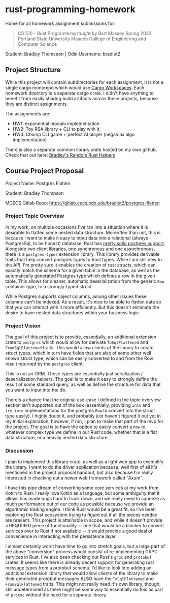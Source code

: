 # rust-programming-homework

Home for all homework assignment submissions for:

> CS 510 - Rust Programming _taught by_ Bart Massey
> Spring 2023
> Portland State University
> Maseeh College of Engineering and Computer Science

Student: Bradley Thomspon | Odin Username: bradlet2

## Project Structure

While this project will contain subdirectories for each assignment, it is not a single cargo monorepo which would use [Cargo Workspaces](https://doc.rust-lang.org/book/ch14-03-cargo-workspaces.html). Each homework directory is a separate cargo crate. I didn't have anything
to benefit from easily sharing build artifacts across these projects, because they are distinct assignments.

The assignments are:
- HW1: exponential modulu implementation
- HW2: Toy RSA library + CLI to play with it.
- HW3: Chomp CLI game + perfect AI player (negamax algo implementation)


There is also a separate common library crate hosted on my own github. Check that out here: [Bradley's Random Rust Helpers](https://github.com/bradlet/bradleys-random-rust-helpers)

## Course Project Proposal

Project Name: Postgres Flatten

Student: Bradley Thompson

MCECS Gitlab Repo: https://gitlab.cecs.pdx.edu/bradlet2/postgres-flatten

### Project Topic Overview
In my work, on multiple occasions I've ran into a situation where it is desirable to flatten some nested data structure.
Moreoften than not, this is because I want to make it easy to input data into a relational (always PostgresSql, to be 
honest) database. Rust has [pretty solid postgres support](https://crates.io/crates/postgres). Alongside two client 
libraries, one synchronous and one asynchronous, there is a `postgres-types` extension library. This library provides
derivable traits that help convert postgres types to Rust types. While I am still new to the API, I'm pretty sure
it enables the creation of rust structs, which can exactly match the schema for a given table in the database,
as well as the automatically generated Postgres type which defines a row in the given table. This allows for cleaner,
automatic deserialization from the generic `Row` container type, to a strongly-typed struct.

While Postgres supports object columns, among other issues these columns can't be indexed. As a result, it's nice to be
able to flatten data so that you can interact with it more efficiently. But this doesn't eliminate the desire to have
nested data structures within your business logic.

### Project Vision
The goal of this project is to provide, essentially, an additional extension crate to `postgres` which would allow for
derivate `ToSqlFlattened` and `FromSqlFlattened` traits. This would allow clients of the library to create struct types,
which in turn have fields that are also of some other well known struct type, which can be easily converted to and from
the Row result returned by the `postgres` client.

This is not an ORM. These types are essentially just serialization / deserialization helpers. The goal is to make it easy
to strongly define the result of some standard query, as well as define the structure for data that you want to input into
the db.

There's a chance that the original use-case I defined in the topic overview section isn't supported out of the box
(essentially, providing `into` and `try_into` implementations for the postgres `Row` to convert into the struct type easily).
I highly doubt it, and probably just haven't figured it out yet in my initial exploration; however, if not, I plan to make
that part of the mvp for the project. The goal is to have the option to easily convert a `Row` to whatever complex type we
define in our Rust code, whether that is a flat data structure, or a heavily nested data structure.

### Discussion
I plan to implement this library crate, as well as a light web app to exemplify the library. I want to do the driver 
application because, well first of all it's mentioned in the project proposal handout, but also because I'm really interested
in checking out a newer web framework called "Axum".

I have this pipe dream of converting some core services at my work from Kotlin to Rust. I really love Kotlin as a language,
but some ambiguity that it allows has made bugs hard to track down, and we really need to squeeze as much performance out of 
our code as possible because we provide an algorithmic trading engine. I think Rust would be a great fit, so I've been 
exploring the Rust ecosystem trying to figure out if all the pieces needed are present. This project is attainable in scope,
and while it doesn't provide a REQUIRED piece of functionality -- one that would be a blocker to convert services over to 
Rust if not available -- it would provide a good deal of convenience in interacting with the persistence layer.

I almost certainly won't have time to go into stretch goals, but a large part of the above "conversion" process would
consist of re-implementing GRPC services in Rust. I've also been checking out Rust's `grpc` and `protobuf` crates.
It seems like there is already decent support for generating rust message types from a protobuf schema. I'd like to look
into adding an additional extension library that would allow clients of the library to make their generated protobuf
messages ALSO have the `ToSqlFlattened` and `FromSqlFlattened` traits. This might not really need it's own library,
though, still undetermined as there might be some way to essentially do this as part of `protoc` without the need for
a separate library.
